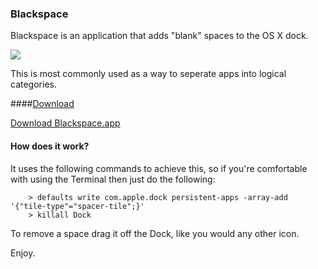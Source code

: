 ### Blackspace

Blackspace is an application that adds "blank" spaces to the OS X dock. 

![](https://github.com/peterp/Blackspace/blob/master/dock_example.png)

This is most commonly used as a way to seperate apps into logical categories.

####[Download](https://github.com/peterp/Blackspace/releases/download/1.0/Blackspace.app.zip)

[Download Blackspace.app](https://github.com/peterp/Blackspace/releases/download/1.0/Blackspace.app.zip)


#### How does it work?

It uses the following commands to achieve this, so if you're comfortable with using the Terminal then just do the following:

```
	> defaults write com.apple.dock persistent-apps -array-add '{"tile-type"="spacer-tile";}'
	> killall Dock
```

To remove a space drag it off the Dock, like you would any other icon.

Enjoy.
